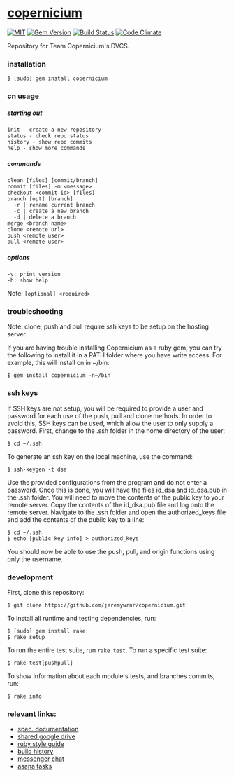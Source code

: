 [copernicium][wiki]
===================


[![MIT](https://img.shields.io/npm/l/alt.svg?style=flat)](http://jeremywrnr.com/mit-license)
[![Gem Version](https://badge.fury.io/rb/copernicium.svg)](https://badge.fury.io/rb/copernicium)
[![Build Status](https://travis-ci.org/jeremywrnr/copernicium.svg)](https://travis-ci.org/jeremywrnr/copernicium)
[![Code Climate](https://codeclimate.com/github/jeremywrnr/copernicium/badges/gpa.svg)](https://codeclimate.com/github/jeremywrnr/copernicium)


Repository for Team Copernicium's DVCS.


### installation

    $ [sudo] gem install copernicium


### cn usage

##### starting out

    init - create a new repository
    status - check repo status
    history - show repo commits
    help - show more commands

##### commands

    clean [files] [commit/branch]
    commit [files] -m <message>
    checkout <commit id> [files]
    branch [opt] [branch]
      -r | rename current branch
      -c | create a new branch
      -d | delete a branch
    merge <branch name>
    clone <remote url>
    push <remote user>
    pull <remote user>

##### options

    -v: print version
    -h: show help

Note: `[optional] <required>`


### troubleshooting

Note: clone, push and pull require ssh keys to be setup on the hosting server.

If you are having trouble installing Copernicium as a ruby gem, you can try the
following to install it in a PATH folder where you have write access. For
example, this will install cn in ~/bin:

    $ gem install copernicium -n~/bin


### ssh keys

If SSH keys are not setup, you will be required to provide a user and password
for each use of the push, pull and clone methods.  In order to avoid this, SSH
keys can be used, which allow the user to only supply a password.  First,
change to the .ssh folder in the home directory of the user:

	$ cd ~/.ssh

To generate an ssh key on the local machine, use the command:

	$ ssh-keygen -t dsa

Use the provided configurations from the program and do not enter a password.
Once this is done, you will have the files id_dsa and id_dsa.pub in the .ssh
folder. You will need to move the contents of the public key to your remote
server. Copy the contents of the id_dsa.pub file and log onto the remote
server. Navigate to the .ssh folder and open the authorized_keys file and add
the contents of the public key to a line:

	$ cd ~/.ssh
	$ echo [public key info] > authorized_keys

You should now be able to use the push, pull, and origin functions using only
the username.


### development

First, clone this repository:

    $ git clone https://github.com/jeremywrnr/copernicium.git

To install all runtime and testing dependencies, run:

    $ [sudo] gem install rake
    $ rake setup

To run the entire test suite, run `rake test`. To run a specific test suite:

    $ rake test[pushpull]

To show information about each module's tests, and branches commits, run:

    $ rake info


### relevant links:

- [spec. documentation](https://docs.google.com/document/d/1r3-NquhyRLbCncqTOQPwsznSZ-en6G6xzLbWIAmxhys/)
- [shared google drive](https://drive.google.com/open?id=0B3rmOUWm5OBlNzRnZTZEajFWZkU)
- [ruby style guide](https://github.com/styleguide/ruby)
- [build history](https://travis-ci.org/jeremywrnr/copernicium/builds)
- [messenger chat](https://www.messenger.com/t/563048860513155)
- [asana tasks](https://app.asana.com/0/56905660582491/calendar)


[wiki]:https://en.wikipedia.org/wiki/Copernicium

